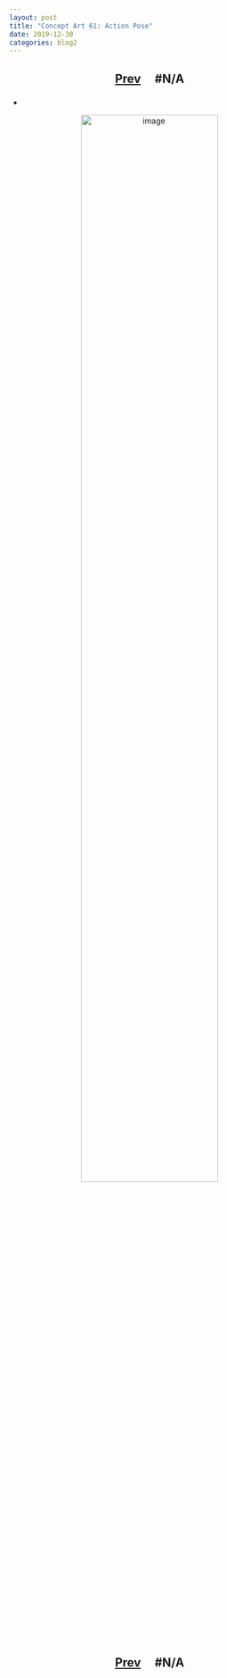 ```yaml
---
layout: post
title: "Concept Art 61: Action Pose"
date: 2019-12-30
categories: blog2
---
```


<h2>
  <p style="text-align:center;">
    <a href="/wingsofthechorus/archive/2019/12/27/conceptart60">Prev</a>
    &nbsp;&nbsp;&nbsp;
#N/A
  </p>
</h2>

-

<p style="text-align:center;">
  <img src="/wingsofthechorus/images/conceptart/ca61.png" width="70%" alt="image"/>
</p>

<h2>
  <p style="text-align:center;">
    <a href="/wingsofthechorus/archive/2019/12/27/conceptart60">Prev</a>
    &nbsp;&nbsp;&nbsp;
#N/A
  </p>
</h2>
